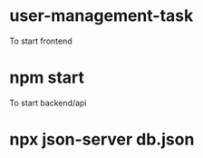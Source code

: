 # user-management-task

To start frontend
# npm start

To start backend/api
# npx json-server db.json

